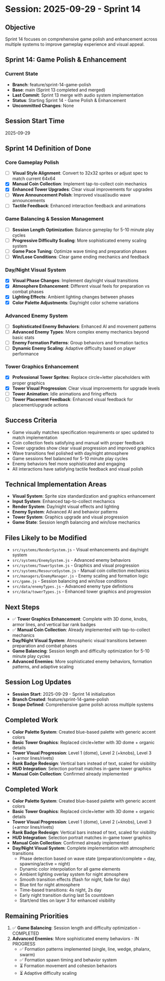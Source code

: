 # Session: 2025-09-29 - Sprint 14

## Objective
Sprint 14 focuses on comprehensive game polish and enhancement across multiple systems to improve gameplay experience and visual appeal.

## Sprint 14: Game Polish & Enhancement

### Current State
- **Branch**: feature/sprint-14-game-polish
- **Base**: main (Sprint 13 completed and merged)
- **Last Commit**: Sprint 13 merge with audio system implementation
- **Status**: Starting Sprint 14 - Game Polish & Enhancement
- **Uncommitted Changes**: None

## Session Start Time
2025-09-29

## Sprint 14 Definition of Done

### Core Gameplay Polish
- [ ] **Visual Style Alignment**: Convert to 32x32 sprites or adjust spec to match current 64x64
- [x] **Manual Coin Collection**: Implement tap-to-collect coin mechanics
- [x] **Enhanced Tower Upgrades**: Clear visual improvements for upgrades
- [ ] **Wave Announcement Polish**: Improved visual/audio wave announcements
- [ ] **Tactile Feedback**: Enhanced interaction feedback and animations

### Game Balancing & Session Management
- [ ] **Session Length Optimization**: Balance gameplay for 5-10 minute play cycles
- [ ] **Progressive Difficulty Scaling**: More sophisticated enemy scaling system
- [ ] **Game Pace Tuning**: Optimize wave timing and preparation phases
- [ ] **Win/Lose Conditions**: Clear game ending mechanics and feedback

### Day/Night Visual System
- [x] **Visual Phase Changes**: Implement day/night visual transitions
- [x] **Atmosphere Enhancement**: Different visual feels for preparation vs combat phases
- [x] **Lighting Effects**: Ambient lighting changes between phases
- [x] **Color Palette Adjustments**: Day/night color scheme variations

### Advanced Enemy System
- [ ] **Sophisticated Enemy Behaviors**: Enhanced AI and movement patterns
- [ ] **Advanced Enemy Types**: More complex enemy mechanics beyond basic stats
- [ ] **Enemy Formation Patterns**: Group behaviors and formation tactics
- [ ] **Dynamic Enemy Scaling**: Adaptive difficulty based on player performance

### Tower Graphics Enhancement
- [x] **Professional Tower Sprites**: Replace circle+letter placeholders with proper graphics
- [x] **Tower Visual Progression**: Clear visual improvements for upgrade levels
- [ ] **Tower Animation**: Idle animations and firing effects
- [ ] **Tower Placement Feedback**: Enhanced visual feedback for placement/upgrade actions

## Success Criteria
- Game visually matches specification requirements or spec updated to match implementation
- Coin collection feels satisfying and manual with proper feedback
- Tower upgrades show clear visual progression and improved graphics
- Wave transitions feel polished with day/night atmosphere
- Game sessions feel balanced for 5-10 minute play cycles
- Enemy behaviors feel more sophisticated and engaging
- All interactions have satisfying tactile feedback and visual polish

## Technical Implementation Areas
- **Visual System**: Sprite size standardization and graphics enhancement
- **Input System**: Enhanced tap-to-collect mechanics
- **Render System**: Day/night visual effects and lighting
- **Enemy System**: Advanced AI and behavior patterns
- **Tower System**: Graphics upgrade and visual progression
- **Game State**: Session length balancing and win/lose mechanics

## Files Likely to be Modified
- `src/systems/RenderSystem.js` - Visual enhancements and day/night system
- `src/systems/EnemySystem.js` - Advanced enemy behaviors
- `src/systems/TowerSystem.js` - Graphics and visual progression
- `src/systems/ResourceSystem.js` - Manual coin collection mechanics
- `src/managers/EnemyManager.js` - Enemy scaling and formation logic
- `src/game.js` - Session balancing and win/lose conditions
- `src/data/enemyTypes.js` - Advanced enemy type definitions
- `src/data/towerTypes.js` - Enhanced tower graphics and progression

## Next Steps
- ✅ **Tower Graphics Enhancement**: Complete with 3D dome, knobs, armor lines, and vertical bar rank badges
- ✅ **Manual Coin Collection**: Already implemented with tap-to-collect mechanics
- **Day/Night Visual System**: Atmospheric visual transitions between preparation and combat phases
- **Game Balancing**: Session length and difficulty optimization for 5-10 minute play cycles
- **Advanced Enemies**: More sophisticated enemy behaviors, formation patterns, and adaptive scaling

## Session Log Updates
- **Session Start**: 2025-09-29 - Sprint 14 initialization
- **Branch Created**: feature/sprint-14-game-polish
- **Scope Defined**: Comprehensive game polish across multiple systems

## Completed Work
- **Color Palette System**: Created blue-based palette with generic accent colors
- **Basic Tower Graphics**: Replaced circle+letter with 3D dome + organic details
- **Tower Visual Progression**: Level 1 (dome), Level 2 (+knobs), Level 3 (+armor lines/rivets)
- **Rank Badge Redesign**: Vertical bars instead of text, scaled for visibility
- **HUD Integration**: Selection portrait matches in-game tower graphics
- **Manual Coin Collection**: Confirmed already implemented

## Completed Work
- **Color Palette System**: Created blue-based palette with generic accent colors
- **Basic Tower Graphics**: Replaced circle+letter with 3D dome + organic details
- **Tower Visual Progression**: Level 1 (dome), Level 2 (+knobs), Level 3 (+armor lines/rivets)
- **Rank Badge Redesign**: Vertical bars instead of text, scaled for visibility
- **HUD Integration**: Selection portrait matches in-game tower graphics
- **Manual Coin Collection**: Confirmed already implemented
- **Day/Night Visual System**: Complete implementation with atmospheric transitions
  - Phase detection based on wave state (preparation/complete = day, spawning/active = night)
  - Dynamic color interpolation for all game elements
  - Ambient lighting overlay system for night atmosphere
  - Smooth transition effects (flash for night, fade for day)
  - Blue tint for night atmosphere
  - Time-based transitions: 4s night, 2s day
  - Early night transition during last 5s countdown
  - Start/end tiles on layer 3 for enhanced visibility

## Remaining Priorities
1. ✅ **Game Balancing**: Session length and difficulty optimization - COMPLETED
2. **Advanced Enemies**: More sophisticated enemy behaviors - IN PROGRESS
   - ✅ Formation patterns implemented (single, line, wedge, phalanx, swarm)
   - ✅ Formation spawn timing and behavior system
   - ⏳ Formation movement and cohesion behaviors
   - ⏳ Adaptive difficulty scaling
